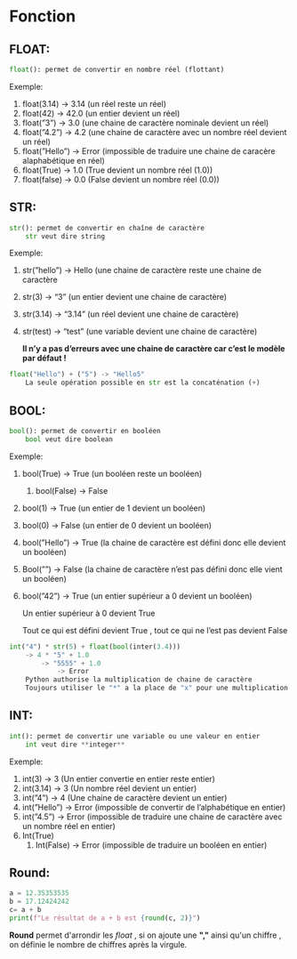 # Fonction

## FLOAT:

```python
float(): permet de convertir en nombre réel (flottant)
```

Exemple:

1. float(3.14) → 3.14 (un réel reste un réel)
2. float(42) → 42.0 (un entier devient un réel)
3. float(”3”) → 3.0 (une chaine de caractère nominale devient un réel)
4. float(”4.2”) → 4.2 (une chaine de caractère avec un nombre réel devient un réel)
5. float(”Hello”) → Error (impossible de traduire une chaine de caracère alaphabétique en réel)
6. float(True) → 1.0 (True devient un nombre réel (1.0))
7. float(false) → 0.0 (False devient un nombre réel (0.0))

## STR:

```python
str(): permet de convertir en chaîne de caractère 
	str veut dire string
```

Exemple:

1. str(”hello”) → Hello (une chaine de caractère reste une chaine de caractère
2. str(3) → “3” (un entier devient une chaine de caractère)
3. str(3.14) → “3.14” (un réel devient une chaine de caractère)
4. str(test) → “test” (une variable devient une chaine de caractère)
    
    **Il n’y a pas d’erreurs avec une chaine de caractère car c’est le modèle par défaut !**
    

```python
float("Hello") + ("5") -> "Hello5"
	La seule opération possible en str est la concaténation (+)
```

## BOOL:

```python
bool(): permet de convertir en booléen
	bool veut dire boolean
```

Exemple:

1. bool(True) → True (un booléen reste un booléen)
    1. bool(False) → False
2. bool(1) → True (un entier de 1 devient un booléen)
3. bool(0) → False (un entier de 0 devient un booléen)
4. bool(”Hello”) → True (la chaine de caractère est défini donc elle devient un booléen)
5. Bool(””) → False (la chaine de caractère n’est pas défini donc elle vient un booléen)
6. bool(”42”) → True (un entier supérieur a 0 devient un booléen)
    
    Un entier supérieur à 0 devient True 
    
    Tout ce qui est défini devient True , tout ce qui ne l’est pas devient False
    

```python
int("4") * str(5) + float(bool(inter(3.4)))
	-> 4 * "5" + 1.0
		-> "5555" + 1.0 
			-> Error 
	Python authorise la multiplication de chaine de caractère
	Toujours utiliser le "*" a la place de "x" pour une multiplication
```

## INT:

```python
int(): permet de convertir une variable ou une valeur en entier
	int veut dire **integer**
```

Exemple:

1. int(3) → 3 (Un entier convertie en entier reste entier)
2. int(3.14) → 3 (Un nombre réel devient un entier)
3. int(”4”) → 4 (Une chaine de caractère devient un entier)
4. int(”Hello”) → Error (impossible de convertir de l’alphabétique en entier)
5. int(”4.5”) → Error (impossible de traduire une chaine de caractère avec un nombre réel en entier)
6. Int(True) 
    1. Int(False) → Error (impossible de traduire un booléen en entier)
## Round: 
```python
a = 12.35353535
b = 17.12424242
c= a + b
print(f"Le résultat de a + b est {round(c, 2)}")
```
**Round** permet d'arrondir les _float_ , si on ajoute une **","** ainsi qu'un chiffre , on définie le nombre de chiffres après la virgule.
